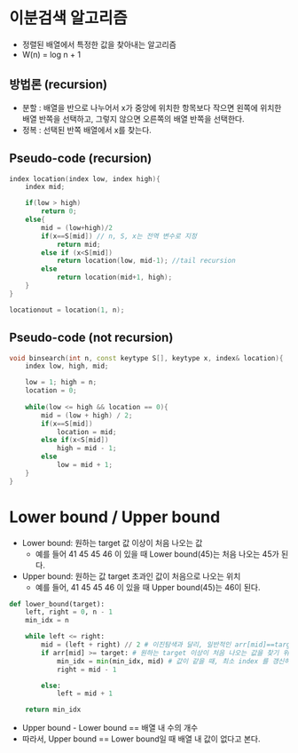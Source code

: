 # 이분검색 알고리즘
* 정렬된 배열에서 특정한 값을 찾아내는 알고리즘
* W(n) = log n + 1

## 방법론 (recursion)
* 분할 : 배열을 반으로 나누어서 x가 중앙에 위치한 항목보다 작으면 왼쪽에 위치한 배열 반쪽을 선택하고, 그렇지 않으면 오른쪽의 배열 반쪽을 선택한다.
* 정복 : 선택된 반쪽 배열에서 x를 찾는다.

## Pseudo-code (recursion)
```cpp
index location(index low, index high){
	index mid;

	if(low > high)
		return 0;
	else{
		mid = (low+high)/2
		if(x==S[mid]) // n, S, x는 전역 변수로 지정
			return mid;
		else if (x<S[mid]) 
			return location(low, mid-1); //tail recursion
		else
			return location(mid+1, high);
	}
}

locationout = location(1, n);
```

## Pseudo-code (not recursion)
```cpp
void binsearch(int n, const keytype S[], keytype x, index& location){
	index low, high, mid;

	low = 1; high = n; 
	location = 0;
	
	while(low <= high && location == 0){
		mid = (low + high) / 2;
		if(x==S[mid])
			location = mid;
		else if(x<S[mid])
			high = mid - 1;
		else
			low = mid + 1;
	}
}

```

# Lower bound / Upper bound
* Lower bound: 원하는 target 값 이상이 처음 나오는 값
	* 예를 들어  41 45 45 46 이 있을 때 Lower bound(45)는 처음 나오는 45가 된다.
* Upper bound: 원하는 값 target 초과인 값이 처음으로 나오는 위치
	* 예를 들어, 41 45 45 46 이 있을 때 Upper bound(45)는 46이 된다.

```Python
def lower_bound(target):
	left, right = 0, n - 1
	min_idx = n

	while left <= right:
		mid = (left + right) // 2 # 이진탐색과 달리, 일반적인 arr[mid]==target 은 없다
		if arr[mid] >= target: # 원하는 target 이상이 처음 나오는 값을 찾기 위함 !
			min_idx = min(min_idx, mid) # 값이 같을 때, 최소 index 를 갱신하기 위함
			right = mid - 1

		else:
			left = mid + 1

	return min_idx
```

* Upper bound - Lower bound == 배열 내 수의 개수
* 따라서, Upper bound == Lower bound일 때 배열 내 값이 없다고 본다.